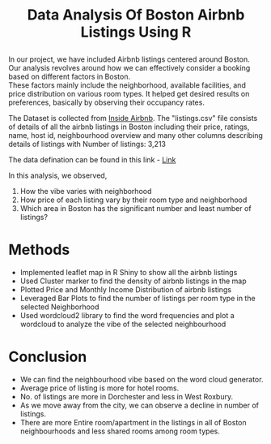 # <p align = "center">Data Analysis Of Boston Airbnb Listings Using R</p>

In our project, we have included Airbnb listings centered around Boston. Our analysis revolves around how we can effectively consider a booking based on different factors in Boston. <br>
These factors mainly include the neighborhood, available facilities, and price distribution on various room types. It helped get desired results on preferences, basically by observing their occupancy rates. <br>

The Dataset is collected from <a href = "http://insideairbnb.com/get-the-data.html">Inside Airbnb</a>. The "listings.csv" file consists of details of all the airbnb listings in Boston including their price, ratings, name, host id, neighbourhood overview and many other columns describing details of listings with Number of listings: 3,213 <br>

The data defination can be found in this link - <a href = "https://docs.google.com/spreadsheets/d/1iWCNJcSutYqpULSQHlNyGInUvHg2BoUGoNRIGa6Szc4/edit#gid=982310896"> Link </a>

In this analysis, we observed,
1. How the vibe varies with neighborhood
2. How price of each listing vary by their room type and neighborhood
3. Which area in Boston has the significant number and least number of listings? 

# Methods
- Implemented leaflet map in R Shiny to show all the airbnb listings
- Used Cluster marker to find the density of airbnb listings in the map
- Plotted Price and Monthly Income Distribution of airbnb listings
- Leveraged Bar Plots to find the number of listings per room type in the selected Neighborhood
-  Used wordcloud2 library to find the word frequencies and plot a wordcloud to analyze the vibe of the selected neighbourhood

# Conclusion
- We can find the neighbourhood vibe based on the word cloud generator.
- Average price of listing is more for hotel rooms.
- No. of listings are more in Dorchester and less in West Roxbury.
- As we move away from the city, we can observe a decline in number of listings.
- There are more Entire room/apartment in the listings in all of Boston neighbourhoods and less shared rooms among room types.
 
